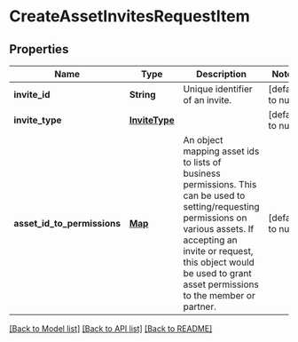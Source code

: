 # CreateAssetInvitesRequestItem
## Properties

| Name | Type | Description | Notes |
|------------ | ------------- | ------------- | -------------|
| **invite\_id** | **String** | Unique identifier of an invite. | [default to null] |
| **invite\_type** | [**InviteType**](InviteType.md) |  | [default to null] |
| **asset\_id\_to\_permissions** | [**Map**](array.md) | An object mapping asset ids to lists of business permissions. This can be used to setting/requesting permissions on various assets. If accepting an invite or request, this object would be used to grant asset permissions to the member or partner.  | [default to null] |

[[Back to Model list]](../README.md#documentation-for-models) [[Back to API list]](../README.md#documentation-for-api-endpoints) [[Back to README]](../README.md)

